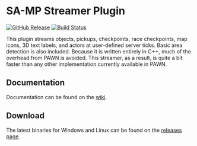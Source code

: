 # SA-MP Streamer Plugin
[![GitHub Release](https://img.shields.io/github/release/NicKv7/samp-streamer-plugin.svg)](https://github.com/NicKv7/samp-streamer-plugin/releases/latest) [![Build Status](https://github.com/NicKv7/samp-streamer-plugin/actions/workflows/build.yml/badge.svg)](https://github.com/NicKv7/samp-streamer-plugin/actions/workflows/build.yml)

This plugin streams objects, pickups, checkpoints, race checkpoints, map icons, 3D text labels, and actors at user-defined server ticks. Basic area detection is also included. Because it is written entirely in C++, much of the overhead from PAWN is avoided. This streamer, as a result, is quite a bit faster than any other implementation currently available in PAWN.

## Documentation

Documentation can  be found on the [wiki](https://github.com/samp-incognito/samp-streamer-plugin/wiki).

## Download

The latest binaries for Windows and Linux can be found on the [releases page](https://github.com/samp-incognito/samp-streamer-plugin/releases).
